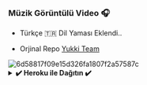 ### Müzik Görüntülü Video 🎧
- Türkçe 🇹🇷 Dil Yaması Eklendi.. 

- Orjinal Repo [Yukki Team](https://github.com/TeamYukki/YukkiMusicBot) 
 
<img src="https://i.ibb.co/khRz42f/Turkish-Voice.jpg" alt="6d58817f09e15d326fa1807f2a57587c" border="0"> 
 
<details>
<summary><b>✔️ Heroku ile Dağıtın ✔️</b></summary>
<br>
<h4>Bu uygulamayı Heroku'da dağıtmak için aşağıdaki düğmeye tıklayın!</h4>    
<p><a href="https://dashboard.heroku.com/new?template=https://github.com/Mehmetbaba55/MusicTR"><img src="https://img.shields.io/badge/Deploy%20To%20Heroku-blueviolet?style=for-the-badge&logo=heroku" width="200"/></a></p>
    

